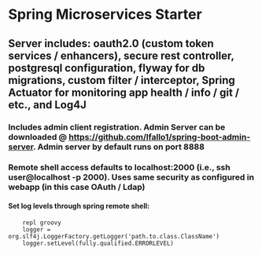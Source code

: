 # Spring Microservices Starter

## Server includes: oauth2.0 (custom token services / enhancers), secure rest controller, postgresql configuration, flyway for db migrations, custom filter / interceptor, Spring Actuator for monitoring app health / info / git / etc., and Log4J

### Includes admin client registration. Admin Server can be downloaded @ https://github.com/lfallo1/spring-boot-admin-server. Admin server by default runs on port 8888

### Remote shell access defaults to localhost:2000 (i.e., ssh user@localhost -p 2000). Uses same security as configured in webapp (in this case OAuth / Ldap)
#### Set log levels through spring remote shell:
		repl groovy
		logger = org.slf4j.LoggerFactory.getLogger('path.to.class.ClassName')
		logger.setLevel(fully.qualified.ERRORLEVEL)
